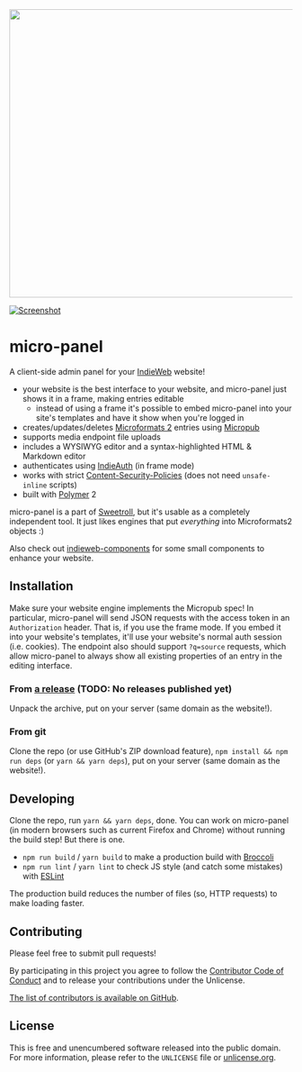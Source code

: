 <img src="https://unrelentingtech.s3.dualstack.eu-west-1.amazonaws.com/micro-panel-splash.png" alt="" width="512"/>

[![Screenshot](https://unrelentingtech.s3.dualstack.eu-west-1.amazonaws.com/micro-panel-screenshot.png)](https://unrelentingtech.s3.dualstack.eu-west-1.amazonaws.com/micro-panel-screenshot.png)

# micro-panel

A client-side admin panel for your [IndieWeb](https://indieweb.org) website!

- your website is the best interface to your website, and micro-panel just shows it in a frame, making entries editable
  - instead of using a frame it's possible to embed micro-panel into your site's templates and have it show when you're logged in
- creates/updates/deletes [Microformats 2](http://microformats.org/wiki/microformats2) entries using [Micropub](https://www.w3.org/TR/micropub/)
- supports media endpoint file uploads
- includes a WYSIWYG editor and a syntax-highlighted HTML & Markdown editor
- authenticates using [IndieAuth](https://indieweb.org/IndieAuth) (in frame mode)
- works with strict [Content-Security-Policies](https://developer.mozilla.org/en-US/Add-ons/WebExtensions/Content_Security_Policy) (does not need `unsafe-inline` scripts)
- built with [Polymer](https://www.polymer-project.org/) 2

micro-panel is a part of [Sweetroll](https://github.com/myfreeweb/sweetroll), but it's usable as a completely independent tool.
It just likes engines that put *everything* into Microformats2 objects :)

Also check out [indieweb-components](https://github.com/myfreeweb/indieweb-components) for some small components to enhance your website.

## Installation

Make sure your website engine implements the Micropub spec!
In particular, micro-panel will send JSON requests with the access token in an `Authorization` header.
That is, if you use the frame mode.
If you embed it into your website's templates, it'll use your website's normal auth session (i.e. cookies).
The endpoint also should support `?q=source` requests, which allow micro-panel to always show all existing properties of an entry in the editing interface.

### From [a release](https://github.com/myfreeweb/micro-panel/releases) (TODO: No releases published yet)

Unpack the archive, put on your server (same domain as the website!).

### From git

Clone the repo (or use GitHub's ZIP download feature), `npm install && npm run deps` (or `yarn && yarn deps`), put on your server (same domain as the website!).

## Developing

Clone the repo, run `yarn && yarn deps`, done.
You can work on micro-panel (in modern browsers such as current Firefox and Chrome) without running the build step!
But there is one.

- `npm run build` / `yarn build` to make a production build with [Broccoli](https://github.com/broccolijs/broccoli)
- `npm run lint` / `yarn lint` to check JS style (and catch some mistakes) with [ESLint](http://eslint.org/)

The production build reduces the number of files (so, HTTP requests) to make loading faster. 

## Contributing

Please feel free to submit pull requests!

By participating in this project you agree to follow the [Contributor Code of Conduct](http://contributor-covenant.org/version/1/4/) and to release your contributions under the Unlicense.

[The list of contributors is available on GitHub](https://github.com/myfreeweb/micro-panel/graphs/contributors).

## License

This is free and unencumbered software released into the public domain.  
For more information, please refer to the `UNLICENSE` file or [unlicense.org](http://unlicense.org).

